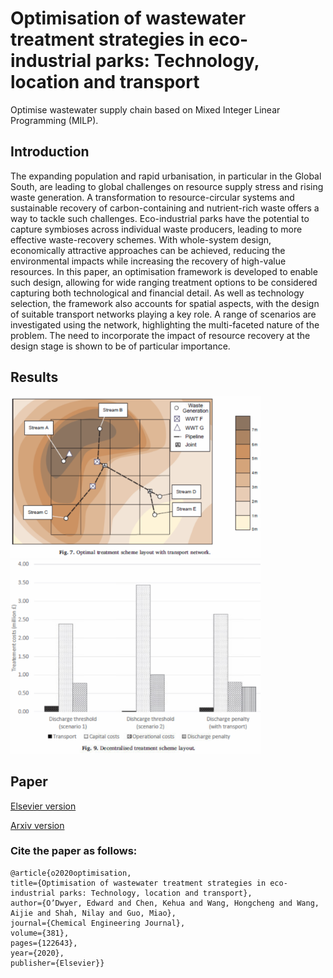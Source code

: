 # Optimisation of wastewater treatment strategies in eco-industrial parks: Technology, location and transport
Optimise wastewater supply chain based on Mixed Integer Linear Programming (MILP).

## Introduction

The expanding population and rapid urbanisation, in particular in the Global South, are leading to global challenges on resource supply stress and rising waste generation. A transformation to resource-circular systems and sustainable recovery of carbon-containing and nutrient-rich waste offers a way to tackle such challenges. Eco-industrial parks have the potential to capture symbioses across individual waste producers, leading to more effective waste-recovery schemes. With whole-system design, economically attractive approaches can be achieved, reducing the environmental impacts while increasing the recovery of high-value resources. In this paper, an optimisation framework is developed to enable such design, allowing for wide ranging treatment options to be considered capturing both technological and financial detail. As well as technology selection, the framework also accounts for spatial aspects, with the design of suitable transport networks playing a key role. A range of scenarios are investigated using the network, highlighting the multi-faceted nature of the problem. The need to incorporate the impact of resource recovery at the design stage is shown to be of particular importance.

## Results

<img src="./res/1.png" width = "400"/>

<img src="./res/2.png" width = "400" alt="spider" align=center/>


## Paper
[Elsevier version](https://www.sciencedirect.com/science/article/pii/S1385894719320467)

[Arxiv version](https://arxiv.org/abs/2005.09987)

### Cite the paper as follows:

    @article{o2020optimisation,
    title={Optimisation of wastewater treatment strategies in eco-industrial parks: Technology, location and transport},
    author={O’Dwyer, Edward and Chen, Kehua and Wang, Hongcheng and Wang, Aijie and Shah, Nilay and Guo, Miao},
    journal={Chemical Engineering Journal},
    volume={381},
    pages={122643},
    year={2020},
    publisher={Elsevier}}
